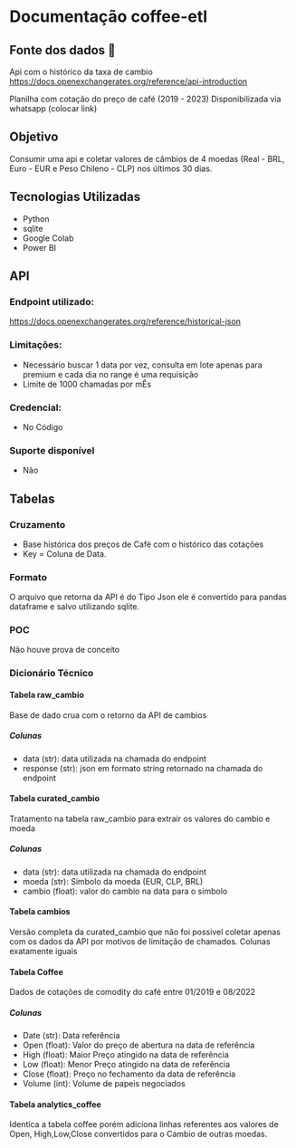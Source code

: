 # Documentação coffee-etl

## Fonte dos dados 🧭
Api com o histórico da taxa de cambio
  https://docs.openexchangerates.org/reference/api-introduction

Planilha com cotação do preço de café (2019 - 2023)
  Disponibilizada via whatsapp (colocar link)

## Objetivo
  Consumir uma api e coletar valores de câmbios de 4 moedas (Real - BRL, Euro - EUR e Peso Chileno - CLP) nos últimos 30 dias.

## Tecnologias Utilizadas
  - Python
  - sqlite
  - Google Colab
  - Power BI

## API
### Endpoint utilizado:<br>
  https://docs.openexchangerates.org/reference/historical-json
### Limitações:<br>
  - Necessário buscar 1 data por vez, consulta em lote apenas para premium e cada dia no range é uma requisição
  - Limite de 1000 chamadas por mÊs
### Credencial:<br>
  - No Código
### Suporte disponível <br>
  - Não

## Tabelas
### Cruzamento <br>
  - Base histórica dos preços de Café com o histórico das cotações
  - Key = Coluna de Data.
  
### Formato <br>
  O arquivo que retorna da API é do Tipo Json ele é convertido para pandas dataframe e salvo utilizando sqlite.
  
### POC
  Não houve prova de conceito

### Dicionário Técnico
#### Tabela raw_cambio
  Base de dado crua com o retorno da API de cambios

##### Colunas
  - data (str): data utilizada na chamada do endpoint
  - response (str): json em formato string retornado na chamada do endpoint

#### Tabela curated_cambio
  Tratamento na tabela raw_cambio para extrair os valores do cambio e moeda
##### Colunas
  - data (str): data utilizada na chamada do endpoint
  - moeda (str): Simbolo da moeda (EUR, CLP, BRL)
  - cambio (float): valor do cambio na data para o simbolo

#### Tabela cambios
  Versão completa da curated_cambio que não foi possivel coletar apenas com os dados da API por motivos de limitação de chamados. Colunas exatamente iguais

#### Tabela Coffee
  Dados de cotações de comodity do café entre 01/2019 e 08/2022
##### Colunas
 - Date (str): Data referência
 - Open (float): Valor do preço de abertura na data de referência
 - High (float): Maior Preço atingido na data de referência
 - Low (float): Menor Preço atingido na data de referência
 - Close (float): Preço no fechamento da data de referência
 - Volume (int): Volume de papeis negociados

#### Tabela analytics_coffee
  Identica a tabela coffee porém adiciona linhas referentes aos valores de Open, High,Low,Close convertidos para o Cambio de outras moedas.